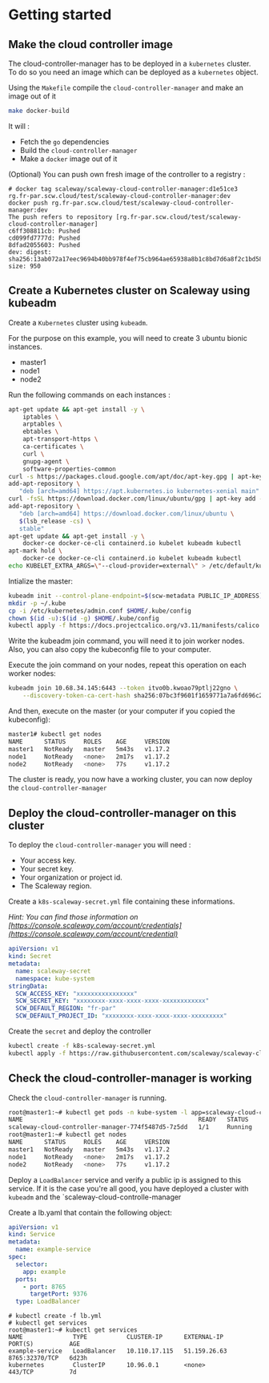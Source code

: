 # Getting started

## Make the cloud controller image

The cloud-controller-manager has to be deployed in a `kubernetes` cluster. To do so you need an image which can be deployed as a `kubernetes` object.

Using the `Makefile` compile the `cloud-controller-manager` and make an image out of it

```bash
make docker-build
```

It will :

- Fetch the `go` dependencies
- Build the `cloud-controller-manager`
- Make a `docker` image out of it

(Optional) You can push own fresh image of the controller to a registry :

```
# docker tag scaleway/scaleway-cloud-controller-manager:d1e51ce3 rg.fr-par.scw.cloud/test/scaleway-cloud-controller-manager:dev
docker push rg.fr-par.scw.cloud/test/scaleway-cloud-controller-manager:dev
The push refers to repository [rg.fr-par.scw.cloud/test/scaleway-cloud-controller-manager]
c6ff308811cb: Pushed 
cd099fd7777d: Pushed 
8dfad2055603: Pushed 
dev: digest: sha256:13ab072a17eec9694b40bb978f4ef75cb964ae65938a8b1c8bd7d6a8f2c1bd58 size: 950
```

## Create a Kubernetes cluster on Scaleway using kubeadm

Create a `Kubernetes` cluster using `kubeadm`.

For the purpose on this example, you will need to create 3 ubuntu bionic instances.

- master1
- node1
- node2

Run the following commands on each instances :

```bash
apt-get update && apt-get install -y \
    iptables \
    arptables \
    ebtables \
    apt-transport-https \
    ca-certificates \
    curl \
    gnupg-agent \
    software-properties-common
curl -s https://packages.cloud.google.com/apt/doc/apt-key.gpg | apt-key add -
add-apt-repository \
   "deb [arch=amd64] https://apt.kubernetes.io kubernetes-xenial main"
curl -fsSL https://download.docker.com/linux/ubuntu/gpg | apt-key add -
add-apt-repository \
   "deb [arch=amd64] https://download.docker.com/linux/ubuntu \
   $(lsb_release -cs) \
   stable"
apt-get update && apt-get install -y \
    docker-ce docker-ce-cli containerd.io kubelet kubeadm kubectl
apt-mark hold \
    docker-ce docker-ce-cli containerd.io kubelet kubeadm kubectl
echo KUBELET_EXTRA_ARGS=\"--cloud-provider=external\" > /etc/default/kubelet
```

Intialize the master:

```bash
kubeadm init --control-plane-endpoint=$(scw-metadata PUBLIC_IP_ADDRESS) --apiserver-cert-extra-sans=$(scw-metadata PUBLIC_IP_ADDRESS)
mkdir -p ~/.kube
cp -i /etc/kubernetes/admin.conf $HOME/.kube/config
chown $(id -u):$(id -g) $HOME/.kube/config
kubectl apply -f https://docs.projectcalico.org/v3.11/manifests/calico.yaml
```

Write the kubeadm join command, you will need it to join worker nodes. Also, you can also copy the kubeconfig file to your computer.

Execute the join command on your nodes, repeat this operation on each worker nodes:

```bash
kubeadm join 10.68.34.145:6443 --token itvo0b.kwoao79ptlj22gno \
    --discovery-token-ca-cert-hash sha256:07bc3f9601f1659771a7a6fd696c2969cbc757b088ec752ba95d5a42c06ed91f 
```

And then, execute on the master (or your computer if you copied the kubeconfig):

```bash
master1# kubectl get nodes
NAME      STATUS     ROLES    AGE     VERSION
master1   NotReady   master   5m43s   v1.17.2
node1     NotReady   <none>   2m17s   v1.17.2
node2     NotReady   <none>   77s     v1.17.2
```

The cluster is ready, you now have a working cluster, you can now deploy the `cloud-controller-manager`

## Deploy the cloud-controller-manager on this cluster

To deploy the `cloud-controller-manager` you will need :
* Your access key.
* Your secret key.
* Your organization or project id.
* The Scaleway region.

Create a `k8s-scaleway-secret.yml` file containing these informations.

_Hint: You can find those information on [https://console.scaleway.com/account/credentials](https://console.scaleway.com/account/credential)_

```yaml
apiVersion: v1
kind: Secret
metadata:
  name: scaleway-secret
  namespace: kube-system
stringData:
  SCW_ACCESS_KEY: "xxxxxxxxxxxxxxxx"
  SCW_SECRET_KEY: "xxxxxxxx-xxxx-xxxx-xxxx-xxxxxxxxxxxx"
  SCW_DEFAULT_REGION: "fr-par"
  SCW_DEFAULT_PROJECT_ID: "xxxxxxxx-xxxx-xxxx-xxxx-xxxxxxxxx"
```

Create the `secret` and deploy the controller

```bash
kubectl create -f k8s-scaleway-secret.yml
kubectl apply -f https://raw.githubusercontent.com/scaleway/scaleway-cloud-controller-manager/master/examples/k8s-scaleway-ccm-latest.yml
```

## Check the cloud-controller-manager is working

Check the `cloud-controller-manager` is running.

```bash
root@master1:~# kubectl get pods -n kube-system -l app=scaleway-cloud-controller-manager
NAME                                                 READY   STATUS    RESTARTS   AGE
scaleway-cloud-controller-manager-774f5487d5-7z5dd   1/1     Running   7          3m
root@master1:~# kubectl get nodes
NAME      STATUS     ROLES    AGE     VERSION
master1   NotReady   master   5m43s   v1.17.2
node1     NotReady   <none>   2m17s   v1.17.2
node2     NotReady   <none>   77s     v1.17.2
```

Deploy a `LoadBalancer` service and verify a public ip is assigned to this service. If it is the case you're all good, you have deployed a cluster with `kubeadm` and the `scaleway-cloud-controlle-manager

Create a lb.yaml that contain the following object:

```yaml
apiVersion: v1
kind: Service
metadata:
  name: example-service
spec:
  selector:
    app: example
  ports:
    - port: 8765
      targetPort: 9376
  type: LoadBalancer
```

```
# kubectl create -f lb.yml
# kubectl get services
root@master1:~# kubectl get services
NAME              TYPE           CLUSTER-IP      EXTERNAL-IP    PORT(S)          AGE
example-service   LoadBalancer   10.110.17.115   51.159.26.63   8765:32370/TCP   6d23h
kubernetes        ClusterIP      10.96.0.1       <none>         443/TCP          7d
```
